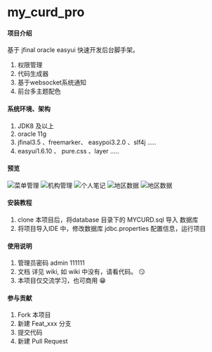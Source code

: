 # my_curd_pro

#### 项目介绍

基于 jfinal oracle easyui 快速开发后台脚手架。
1. 权限管理
2. 代码生成器
3. 基于websocket系统通知
4. 前台多主题配色

#### 系统环境、架构

1. JDK8 及以上
2. oracle 11g
3. jfinal3.5 、freemarker、 easypoi3.2.0 、slf4j .....
4. easyui1.6.10 、 pure.css 、layer .....

#### 预览

![菜单管理](https://images.gitee.com/uploads/images/2019/0114/155308_b03ae78a_608004.png "menu.png")
![机构管理](https://images.gitee.com/uploads/images/2019/0114/155318_425ab708_608004.png "org.png")
![个人笔记](https://images.gitee.com/uploads/images/2019/0114/155346_0d524b46_608004.png "note.png")
![地区数据](https://images.gitee.com/uploads/images/2019/0114/155214_6caee02d_608004.png "pro.png")
![地区数据](https://images.gitee.com/uploads/images/2019/0114/155356_0f52929d_608004.png "region.png")


#### 安装教程

1. clone 本项目后，将database 目录下的 MYCURD.sql 导入 数据库
2. 将项目导入IDE 中，修改数据库 jdbc.properties 配置信息，运行项目

#### 使用说明

1. 管理员密码 admin 111111
2. 文档 详见 wiki, 如 wiki 中没有，请看代码。 :smirk: 
3. 本项目仅交流学习，也可商用 :grin:

#### 参与贡献

1. Fork 本项目
2. 新建 Feat_xxx 分支
3. 提交代码
4. 新建 Pull Request